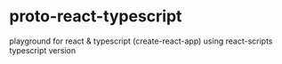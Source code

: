 # proto-react-typescript
playground for react &amp; typescript (create-react-app) using react-scripts typescript version
